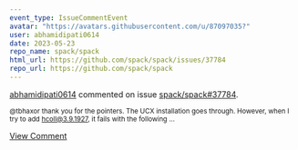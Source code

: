 ```yaml
---
event_type: IssueCommentEvent
avatar: "https://avatars.githubusercontent.com/u/87097035?"
user: abhamidipati0614
date: 2023-05-23
repo_name: spack/spack
html_url: https://github.com/spack/spack/issues/37784
repo_url: https://github.com/spack/spack
---
```


<a href='https://github.com/abhamidipati0614' target='_blank'>abhamidipati0614</a> commented on issue <a href='https://github.com/spack/spack/issues/37784' target='_blank'>spack/spack#37784</a>.

<small>@tbhaxor thank you for the pointers. The UCX installation goes through. However, when I try to add hcoll@3.9.1927, it fails with the following...</small>

<a href='https://github.com/spack/spack/issues/37784' target='_blank'>View Comment</a>